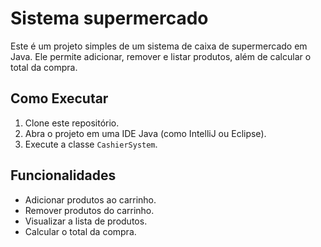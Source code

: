# Sistema supermercado

Este é um projeto simples de um sistema de caixa de supermercado em Java. Ele permite adicionar, remover e listar produtos, além de calcular o total da compra.

## Como Executar
1. Clone este repositório.
2. Abra o projeto em uma IDE Java (como IntelliJ ou Eclipse).
3. Execute a classe `CashierSystem`.

## Funcionalidades
- Adicionar produtos ao carrinho.
- Remover produtos do carrinho.
- Visualizar a lista de produtos.
- Calcular o total da compra.